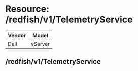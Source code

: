 # Resource: /redfish/v1/TelemetryService

Vendor | Model
--- | ---
Dell | vServer

## /redfish/v1/TelemetryService

```
```

